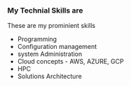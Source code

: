 ### My Technial Skills are

These are my prominient skills
 - Programming
 - Configuration management
 - system Administration
 - Cloud concepts - AWS, AZURE, GCP
 - HPC
 - Solutions Architecture
